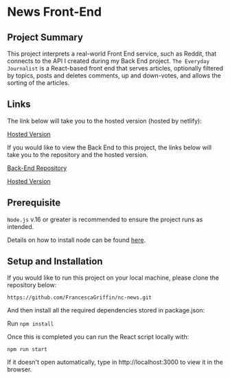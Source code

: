 # News Front-End

## Project Summary 

This project interprets a real-world Front End service, such as Reddit, that connects to the API I created during my Back End project. `The Everyday Journalist` is a React-based front end that serves articles, optionally filtered by topics, posts and deletes comments, up and down-votes, and allows the sorting of the articles. 

## Links

The link below will take you to the hosted version (hosted by netlify):

[Hosted Version](https://the-everyday-journalist.netlify.app)

If you would like to view the Back End to this project, the links below will take you to the repository and the hosted version.

[Back-End Repository](https://github.com/FrancescaGriffin/news)

[Hosted Version](https://firstnews.herokuapp.com/api)

## Prerequisite

`Node.js` v.16 or greater is recommended to ensure the project runs as intended.

Details on how to install node can be found [here](https://nodejs.org/en/).

## Setup and Installation 

If you would like to run this project on your local machine, please clone the repository below:

`https://github.com/FrancescaGriffin/nc-news.git`

And then install all the required dependencies stored in package.json:

Run `npm install`

Once this is completed you can run the React script locally with:

`npm run start`

If it doesn't open automatically, type in http://localhost:3000 to view it in the browser.